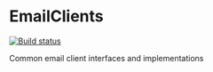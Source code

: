 # EmailClients
[![Build status](https://solvoterra.visualstudio.com/ThatBlokeCalledJay/_apis/build/status/GitHub%20ThatBlokeCalledJay.EmailClients)](https://solvoterra.visualstudio.com/ThatBlokeCalledJay/_build/latest?definitionId=-1)

Common email client interfaces and implementations
